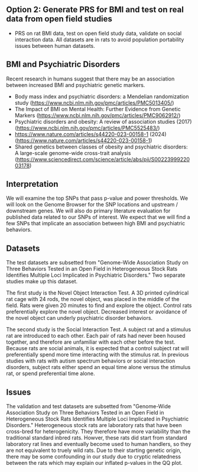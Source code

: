## Option 2: Generate PRS for BMI and test on real data from open field studies

* PRS on rat BMI data, test on open field study data, validate on social interaction data. All datasets are in rats to avoid population portability issues between human datasets.

## BMI and Psychiatric Disorders

Recent research in humans suggest that there may be an association between increased BMI and psychiatric genetic markers.

* Body mass index and psychiatric disorders: a Mendelian randomization study (https://www.ncbi.nlm.nih.gov/pmc/articles/PMC5013405/)
* The Impact of BMI on Mental Health: Further Evidence from Genetic Markers (https://www.ncbi.nlm.nih.gov/pmc/articles/PMC9062912/)
* Psychiatric disorders and obesity: A review of association studies (2017) (https://www.ncbi.nlm.nih.gov/pmc/articles/PMC5525483/)
* https://www.nature.com/articles/s44220-023-00158-1 (2024) (https://www.nature.com/articles/s44220-023-00158-1)
* Shared genetics between classes of obesity and psychiatric disorders: A large-scale genome-wide cross-trait analysis (https://www.sciencedirect.com/science/article/abs/pii/S0022399922003178)

## Interpretation

We will examine the top SNPs that pass p-value and power thresholds. We will look on the Genome Browser for the SNP locations and upstream / downstream genes. We will also do primary literature evaluation for published data related to our SNPs of interest. We expect that we will find a few SNPs that implicate an association between high BMI and psychiatric behaviors.

## Datasets

The test datasets are subsetted from "Genome-Wide Association Study on Three Behaviors Tested in an Open Field in Heterogeneous Stock Rats Identifies Multiple Loci Implicated in Psychiatric Disorders." Two separate studies make up this dataset.

The first study is the Novel Object Interaction Test. A 3D printed cylindrical rat cage with 24 rods, the novel object, was placed in the middle of the field. Rats were given 20 minutes to find and explore the object. Control rats preferentially explore the novel object. Decreased interest or avoidance of the novel object can underly psychiatric disorder behaviors.

The second study is the Social Interaction Test. A subject rat and a stimulus rat are introduced to each other. Each pair of rats had never been housed together, and therefore are unfamiliar with each other before the test. Because rats are social animals, it is expected that a control subject rat will preferentially spend more time interacting with the stimulus rat. In previous studies with rats with autism spectrum behaviors or social interaction disorders, subject rats either spend an equal time alone versus the stimulus rat, or spend preferential time alone.

## Issues

The validation and test datasets are subsetted from "Genome-Wide Association Study on Three Behaviors Tested in an Open Field in Heterogeneous Stock Rats Identifies Multiple Loci Implicated in Psychiatric Disorders."  Heterogeneous stock rats are laboratory rats that have been cross-bred for heterogenicity. They therefore have more variability than the traditional standard inbred rats. Howver, these rats did start from standard laboratory rat lines and eventually become used to human handlers, so they are not equivalent to truely wild rats. Due to their starting genetic origin, there may be some confounding in our study due to cryptic relatedness between the rats which may explain our inflated p-values in the QQ plot.